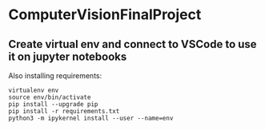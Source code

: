 # ComputerVisionFinalProject

## Create virtual env and connect to VSCode to use it on jupyter notebooks

Also installing requirements:

```ssh
virtualenv env
source env/bin/activate
pip install --upgrade pip
pip install -r requirements.txt
python3 -m ipykernel install --user --name=env
```